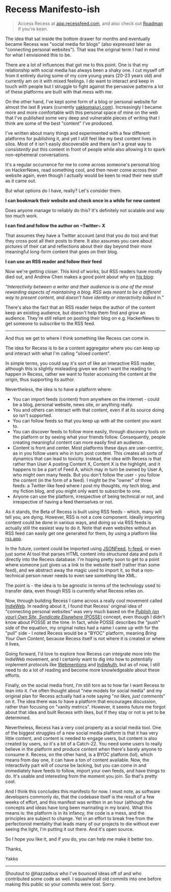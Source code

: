 # Recess Manifesto-ish

> Access Recess at [app.recessfeed.com](https://app.recessfeed.com), and also check out [Roadmap](roadmap.md) if you're keen.

The idea that sat inside the bottom drawer for months and eventually became Recess was "social media for blogs" (also expressed later as "connecting personal websites"). That was the original term I had in mind for what I envisioned this to be.

There are a lot of influences that got me to this point. One is that my relationship with social media has always been a shaky one. I cut myself off from it entirely during some of my core young years (20-23 years old) and currently am on it with mixed feelings. I do want to interact and keep in touch with people but I struggle to fight against the pervasive patterns a lot of these platforms are built with that mess with me. 

On the other hand, I've kept some form of a blog or personal website for almost the last 8 years (currently [yakkomajuri.com](https://yakkomajuri.com)). Increasingly I became more and more comfortable with this personal space of mine on the web that I've published some very deep and vulnerable pieces of writing that I think are some of the best "content" I've produced. 

I've written about many things and experimented with a few different platforms for publishing it, and yet I still feel like my best content lives in silos. Most of it isn't easily discoverable and there isn't a great way to _consistently_ put this content in front of people while also allowing it to spark non-ephemeral conversations.

It's a regular occurrence for me to come across someone's personal blog on HackerNews, read something cool, and then never come across their website again, even though I actually would be keen to read their new stuff as it came out. 

But what options do I have, really? Let's consider them.

**I can bookmark their website and check once in a while for new content**

Does anyone manage to reliably do this? It's definitely not scalable and way too much work.

**I can find and follow the author on ~Twitter~ X**

That assumes they have a Twitter account (and that you do too) and that they cross post all their posts to there. It also assumes you care about pictures of their cat and reflections about their day beyond their more meaningful long-form content that goes on their blog.

**I can use an RSS reader and follow their feed**

Now we're getting closer. This kind of works, but RSS readers have mostly died out, and Andrew Chen makes a good point about why on [his blog](https://andrewchen.com/the-death-of-rss-in-a-single-graph/):

_"Interactivity between a writer and their audience is is one of the most rewarding aspects of maintaining a blog. RSS was meant to be a different way to present content, and doesn’t have identity or interactivity baked in."_

There's also the fact that an RSS reader helps the author of the content keep an existing audience, but doesn't help them find and grow an audience. They're still reliant on posting their blog on e.g. HackerNews to get someone to subscribe to the RSS feed.

------

And thus we get to where I think something like Recess can come in. 

The idea for Recess is to be a content aggregator where you can keep up and interact with what I'm calling "siloed content".

In simple terms, you could say it's sort of like an interactive RSS reader, although this is slightly misleading given we don't want the reading to happen in Recess, rather we want to foster accessing the content at the origin, thus supporting its author.

Nevertheless, the idea is to have a platform where:

- You can import feeds (content) from anywhere on the internet - could be a blog, personal website, news site, or anything really.
- You and others can interact with that content, even if at its source doing so isn't supported.
- You can follow feeds so that you keep up with all the content you want to.
- You can discover feeds to follow more easily, through discovery tools on the platform or by seeing what your friends follow. Consequently, people creating meaningful content can more easily find an audience.
- Content is front and center. Most platforms these days are user-centric, as in you follow users who in turn post content. This creates all sorts of dynamics that can lead to toxicity. Instead, the idea with Recess is that rather than User A posting Content X, Content X is the highlight, and it happens to be a part of Feed A, which may in turn be owned by User A, who might own many feeds. But you don't follow the user - you follow the content (in the form of a feed). I might be the "owner" of three feeds: a Twitter-like feed where I post my thoughts, my tech blog, and my fiction blog, and you might only want to subscribe to one.
- Anyone can use the platform, irrespective of being technical or not, and irrespective of having a feed themselves or not.

As it stands, the Beta of Recess is built using RSS feeds - which, many will tell you, are dying. However, RSS is not a core component. Ideally importing content could be done in various ways, and doing so via RSS feeds is actually still the easiest way to do it. Note that even websites without an RSS feed can easily get one generated for them, by using a platform like [rss.app](https://rss.app/).

In the future, content could be imported using [JSONFeed](https://www.jsonfeed.org/), [h-feed](https://indieweb.org/h-feed), or even just some AI tool that parses HTML content into structured data and puts it directly into the Recess database. I'm hoping pretty soon to get to a point where someone just gives us a link to the website itself (rather than some feed), and we abstract away the magic used to import it, so that a non-technical person never needs to even see something like XML.

The point is - the idea is to be agnostic in terms of the technology used to transfer data, even though RSS is currently what Recess relies on.

Now, through building Recess I came across a really cool movement called [IndieWeb](https://indieweb.org/). In reading about it, I found that Recess' original idea of "connecting personal websites" was very much based on the [_Publish (on your) Own Site, Syndicate Elsewhere_ (POSSE)](https://indieweb.org/POSSE) concept, even though I didn't know about POSSE at the time. In fact, while POSSE describes the "push" side of the equation, my original notes had a name I came up with for the "pull" side - I noted Recess would be a "BYOC" platform, meaning _Bring Your Own Content_, because Recess itself is not where it is created or where it lives.

Going forward, I'd love to explore how Recess can integrate more into the IndieWeb movement, and I certainly want to dig into how to potentially implement protocols like [Webmentions](https://indieweb.org/Webmention) and [IndieAuth](https://indieweb.org/IndieAuth), but as of now, I still need to do a lot of reading and become more knowledgeable about these efforts.

Finally, on the social media front, I'm still torn as to how far I want Recess to lean into it. I've often thought about "new models for social media" and my original plan for Recess actually had a note saying "_no likes, just comments_" on it. The idea there was to have a platform that encourages discussion, rather than focusing on "vanity metrics". However, it seems future me forgot about that idea and built Recess with likes, but if they stay or not is yet to be determined. 

Nevertheless, Recess has a very cool property as a social media tool. One of the biggest struggles of a new social media platform is that it has very little content, and content is needed to engage users, but content is also created by users, so it's a bit of a Catch-22. You need some users to really believe in the platform and produce content when there's barely anyone to consume it. Recess, on the other hand, is a BYOC platform (lol), which means from day one, it can have a ton of content available. Now, the interactivity part will of course be lacking, but you can come in and immediately have feeds to follow, import your own feeds, and have things to do. It's usable and interesting from the moment you join. So that's pretty cool.

And I think this concludes this manifesto for now. I must note, as software developers commonly do, that the codebase itself is the result of a few weeks of effort, and this manifest was written in an hour (although the concepts and ideas have long been marinating in my brain). What this means is: the platform is in its infancy, the code is a mess, and the principles are subject to change. Yet in an effort to break free from the perfectionist mentality that leads many of our projects to die without ever seeing the light, I'm putting it out there. And it's open source.

So I hope you like it, and if you do, you can help me make it better too.

Thanks,

Yakko

------

Shoutout to @hazzadous who I've bounced ideas off of and who contributed some code as well. I squashed all old commits into one before making this public so your commits were lost. Sorry.
